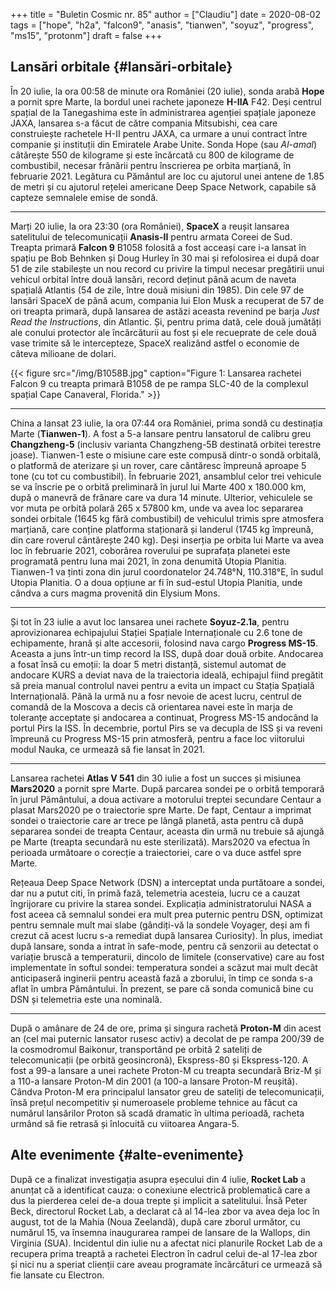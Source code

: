 +++
title = "Buletin Cosmic nr. 85"
author = ["Claudiu"]
date = 2020-08-02
tags = ["hope", "h2a", "falcon9", "anasis", "tianwen", "soyuz", "progress", "ms15", "protonm"]
draft = false
+++

## Lansări orbitale {#lansări-orbitale}

În 20 iulie, la ora 00:58 de minute ora României (20 iulie), sonda arabă **Hope** a pornit spre Marte, la bordul unei rachete japoneze **H-IIA** F42. Deși centrul spațial de la Tanegashima este în administrarea agenției spațiale japoneze JAXA, lansarea s-a făcut de către compania Mitsubishi, cea care construiește rachetele H-II pentru JAXA, ca urmare a unui contract între companie și instituții din Emiratele Arabe Unite. Sonda Hope (sau _Al-amal_) câtărește 550 de kilograme și este încărcată cu 800 de kilograme de combustibil, necesar frânării pentru înscrierea pe orbita marțiană, în februarie 2021. Legătura cu Pământul are loc cu ajutorul unei antene de 1.85 de metri și cu ajutorul rețelei americane Deep Space Network, capabile să capteze semnalele emise de sondă.

---

Marți 20 iulie, la ora 23:30 (ora României), **SpaceX** a reușit lansarea satelitului de telecomunicații **Anasis-II** pentru armata Coreei de Sud. Treapta primară **Falcon 9** B1058 folosită a fost acceași care i-a lansat în spațiu pe Bob Behnken și Doug Hurley în 30 mai și refolosirea ei după doar 51 de zile stabilește un nou record cu privire la timpul necesar pregătirii unui vehicul orbital între două lansări, record deținut până acum de naveta spațială Atlantis (54 de zile, între două misiuni din 1985). Din cele 97 de lansări SpaceX de până acum, compania lui Elon Musk a recuperat de 57 de ori treapta primară, după lansarea de astăzi aceasta revenind pe barja _Just Read the Instructions_, din Atlantic. Și, pentru prima dată, cele două jumătăți ale conului protector ale încărcăturii au fost și ele recueprate de cele două vase trimite să le intercepteze, SpaceX realizând astfel o economie de câteva milioane de dolari.

{{< figure src="/img/B1058B.jpg" caption="Figure 1: Lansarea rachetei Falcon 9 cu treapta primară B1058 de pe rampa SLC-40 de la complexul spațial Cape Canaveral, Florida." >}}

---

China a lansat 23 iulie, la ora 07:44 ora României, prima sondă cu destinația Marte (**Tianwen-1**). A fost a 5-a lansare pentru lansatorul de calibru greu **Changzheng-5** (inclusiv varianta Changzheng-5B destinată orbitei terestre joase). Tianwen-1 este o misiune care este compusă dintr-o sondă orbitală, o platformă de aterizare și un rover, care cântăresc împreună aproape 5 tone (cu tot cu combustibil). În februarie 2021, ansamblul celor trei vehicule se va înscrie pe o orbită preliminară în jurul lui Marte 400 x 180.000 km, după o manevră de frânare care va dura 14 minute. Ulterior, vehiculele se vor muta pe orbită polară 265 x 57800 km, unde va avea loc separarea sondei orbitale (1645 kg fără combustibil) de vehiculul trimis spre atmosfera marțiană, care conține platforma staționară și landerul (1745 kg împreună, din care roverul cântărește 240 kg). Deși inserția pe orbita lui Marte va avea loc în februarie 2021, coborârea roverului pe suprafața planetei este programată pentru luna mai 2021, în zona denumită Utopia Planitia. Tianwen-1 va ținti zona din jurul coordonatelor 24.748°N, 110.318°E, în sudul Utopia Planitia. O a doua opțiune ar fi în sud-estul Utopia Planitia, unde cândva a curs magma provenită din Elysium Mons.

---

Și tot în 23 iulie a avut loc lansarea unei rachete **Soyuz-2.1a**, pentru aprovizionarea echipajului Stației Spațiale Internaționale cu 2.6 tone de echipamente, hrană și alte accesorii, folosind nava cargo **Progress MS-15**. Aceasta a juns într-un timp record la ISS, după doar două orbite. Andocarea a fosat însă cu emoții: la doar 5 metri distanță, sistemul automat de andocare KURS a deviat nava de la traiectoria ideală, echipajul fiind pregătit să preia manual controlul navei pentru a evita un impact cu Stația Spațială Internațională. Până la urmă nu a fosr nevoie de acest lucru, centrul de comandă de la Moscova a decis că orientarea navei este în marja de toleranțe acceptate și andocarea a continuat, Progress MS-15 andocând la portul Pirs la ISS. În decembrie, portul Pirs se va decupla de ISS și va reveni împreună cu Progress MS-15 prin atmosferă, pentru a face loc viitorului modul Nauka, ce urmează să fie lansat în 2021.

---

Lansarea rachetei **Atlas V 541** din 30 iulie a fost un succes și misiunea **Mars2020** a pornit spre Marte. După parcarea sondei pe o orbită temporară în jurul Pământului, a doua activare a motorului treptei secundare Centaur a plasat Mars2020 pe o traiectorie spre Marte. De fapt, Centaur a imprimat sondei o traiectorie care ar trece pe lângă planetă, asta pentru că după separarea sondei de treapta Centaur, aceasta din urmă nu trebuie să ajungă pe Marte (treapta secundară nu este sterilizată). Mars2020 va efectua în perioada următoare o corecție a traiectoriei, care o va duce astfel spre Marte.

Rețeaua Deep Space Network (DSN) a interceptat unda purtătoare a sondei, dar nu a putut citi, în primă fază, telemetria acesteia, lucru ce a cauzat îngrijorare cu privire la starea sondei.
Explicația administratorului NASA a fost aceea că semnalul sondei era mult prea puternic pentru DSN, optimizat pentru semnale mult mai slabe (gândiți-vă la sondele Voyager, deși am fi crezut că acest lucru s-a remediat după lansarea Curiosity). În plus, imediat după lansare, sonda a intrat în safe-mode, pentru că senzorii au detectat o variație bruscă a temperaturii, dincolo de limitele (conservative) care au fost implementate în softul sondei: temperatura sondei a scăzut mai mult decât anticipaseră inginerii pentru această fază a zborului, în timp ce sonda s-a aflat în umbra Pământului. În prezent, se pare că sonda comunică bine cu DSN și telemetria este una nominală.

---

După o amânare de 24 de ore, prima și singura rachetă **Proton-M** din acest an (cel mai puternic lansator rusesc activ) a decolat de pe rampa 200/39 de la cosmodromul Baikonur, transportând pe orbită 2 sateliți de telecomunicații (pe orbită geosincronă), Ekspress-80 și Ekspress-120. A fost a 99-a lansare a unei rachete Proton-M cu treapta secundară Briz-M și a 110-a lansare Proton-M din 2001 (a 100-a lansare Proton-M reușită). Cândva Proton-M era principalul lansator greu de sateliți de telecomunicații, însă prețul necompetitiv și numeroasele probleme tehnice au făcut ca numărul lansărilor Proton să scadă dramatic în ultima perioadă, racheta urmând să fie retrasă și înlocuită cu viitoarea Angara-5.


## Alte evenimente {#alte-evenimente}

După ce a finalizat investigația asupra eșecului din 4 iulie, **Rocket Lab** a anunțat că a identificat cauza: o conexiune electrică problematică care a dus la pierderea celei de-a doua trepte și implicit a satelitului. Însă Peter Beck, directorul Rocket Lab, a declarat că al 14-lea zbor va avea deja loc în august, tot de la Mahia (Noua Zeelandă), după care zborul următor, cu numărul 15, va însemna inaugurarea rampei de lansare de la Wallops, din Virginia (SUA). Incidentul din iulie nu a afectat nici planurile Rocket Lab de a recupera prima treaptă a rachetei Electron în cadrul celui de-al 17-lea zbor și nici nu a speriat clienții care aveau programate încărcături ce urmează să fie lansate cu Electron.